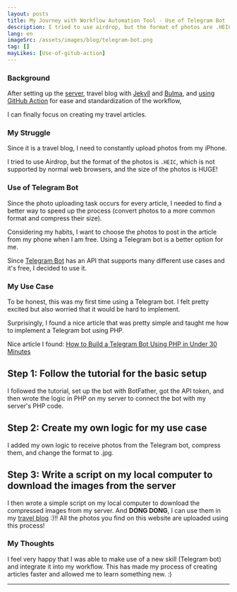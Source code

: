 ```yaml
---
layout: posts
title: My Journey with Workflow Automation Tool - Use of Telegram Bot
description: I tried to use airdrop, but the format of photos are .HEIC, not a normal web broswer support format and the size of photos is HUGE!
lang: en
imageSrc: /assets/images/blog/telegram-bot.png
tag: []
mayLikes: [Use-of-gitub-action]
---
```


### **Background**

After setting up the [server](https://katrina.sh/en/post/2025-02-03-setting-own-webserver.html), travel blog with [Jekyll](https://katrina.sh/en/post/2025-02-05-use-of-jekyll.html) and [Bulma](https://katrina.sh/en/post/2025-02-08-use-of-bulma.html), and [using GitHub Action](https://katrina.sh/en/post/2025-02-11-use-of-gitub-action.html) for ease and standardization of the workflow, 

I can finally focus on creating my travel articles.

### **My Struggle**

Since it is a travel blog, I need to constantly upload photos from my iPhone.

I tried to use Airdrop, but the format of the photos is `.HEIC`, which is not supported by normal web browsers, and the size of the photos is HUGE!

### **Use of Telegram Bot**

Since the photo uploading task occurs for every article, I needed to find a better way to speed up the process (convert photos to a more common format and compress their size).

Considering my habits, I want to choose the photos to post in the article from my phone when I am free. Using a Telegram bot is a better option for me.

Since [Telegram Bot](https://core.telegram.org/bots) has an API that supports many different use cases and it's free, I decided to use it.

### **My Use Case**

To be honest, this was my first time using a Telegram bot. I felt pretty excited but also worried that it would be hard to implement.

Surprisingly, I found a nice article that was pretty simple and taught me how to implement a Telegram bot using PHP.

Nice article I found: [How to Build a Telegram Bot Using PHP in Under 30 Minutes](https://nordicapis.com/how-to-build-your-first-telegram-bot-using-php-in-under-30-minutes/#:~:text=Make%20sure%20that%20you%20include,is%20now%20up%20and%20running)

## **Step 1: Follow the tutorial for the basic setup**

I followed the tutorial, set up the bot with BotFather, got the API token, and then wrote the logic in PHP on my server to connect the bot with my server's PHP code.

## **Step 2: Create my own logic for my use case**

I added my own logic to receive photos from the Telegram bot, compress them, and change the format to .jpg.

## **Step 3: Write a script on my local computer to download the images from the server**

I then wrote a simple script on my local computer to download the compressed images from my server. And **DONG DONG**, I can use them in my [travel blog](penguingogo.com) :)!! All the photos you find on this website are uploaded using this process!

### **My Thoughts**

I feel very happy that I was able to make use of a new skill (Telegram bot) and integrate it into my workflow. This has made my process of creating articles faster and allowed me to learn something new. :)

---